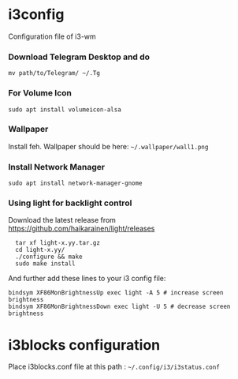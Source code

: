 # i3config
Configuration file of i3-wm

### Download Telegram Desktop and do
    mv path/to/Telegram/ ~/.Tg

### For Volume Icon
    sudo apt install volumeicon-alsa

### Wallpaper
Install feh.
Wallpaper should be here: `~/.wallpaper/wall1.png`

### Install Network Manager
    sudo apt install network-manager-gnome

### Using light for backlight control

Download the latest release from https://github.com/haikarainen/light/releases
  
      tar xf light-x.yy.tar.gz
      cd light-x.yy/
      ./configure && make
      sudo make install
      
And further add these lines to your i3 config file:

    bindsym XF86MonBrightnessUp exec light -A 5 # increase screen brightness
    bindsym XF86MonBrightnessDown exec light -U 5 # decrease screen brightness

# i3blocks configuration

Place i3blocks.conf file at this path : `~/.config/i3/i3status.conf`
